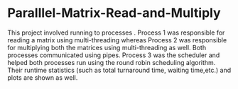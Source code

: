 # Paralllel-Matrix-Read-and-Multiply

This project involved running to processes . Process 1 was responsible for reading a matrix using multi-threading whereas Process 2 was responsible for multiplying 
both the matrices using multi-threading as well. Both processes communicated using pipes. Process 3 was the scheduler and helped both processes run using the round robin scheduling algorithm. Their runtime statistics (such as total turnaround time, waiting time,etc.) and plots are shown as well.
